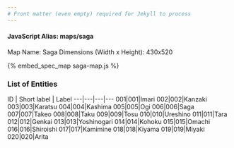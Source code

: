 ```yaml
---
# Front matter (even empty) required for Jekyll to process
---
```


#### JavaScript Alias: maps/saga

Map Name: Saga
Dimensions (Width x Height): 430x520



{% embed_spec_map saga-map.js %}

### List of Entities

ID | Short label | Label
---|---|---|---
001|001|Imari
002|002|Kanzaki
003|003|Karatsu
004|004|Kashima
005|005|Ogi
006|006|Saga
007|007|Takeo
008|008|Taku
009|009|Tosu
010|010|Ureshino
011|011|Tara
012|012|Genkai
013|013|Yoshinogari
014|014|Kohoku
015|015|Omachi
016|016|Shiroishi
017|017|Kamimine
018|018|Kiyama
019|019|Miyaki
020|020|Arita